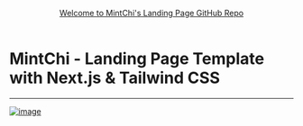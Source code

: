 <p align="center">
 <a href="https://github.com/Erriccc/mint-chi-main">
 <!-- <img src="./public/img/benefit-one.png" alt="mintChi" width="100" height="41"/> -->
Welcome to MintChi's Landing Page GitHub Repo
 </a> 
 <br>
 <br>
</p>

# MintChi - Landing Page Template with Next.js & Tailwind CSS

 
<!-- ![image](https://user-images.githubusercontent.com/1884712/121497169-03228680-c990-11eb-975a-e77fddc43de0.png) -->

<!-- ## How to use -->

<!-- Click on the [Use Template](https://github.com/surjithctly/nextly-template/generate) button on this page to clone this respository to your github account. Or you can also clone this respository using terminal or bash.  -->

<!-- ### 1\. Install dependencies

```
yarn install
# or
npm install
```

### 2\. Run Dev Server

```
yarn dev
# or
npm run dev
``` -->

<!-- ## Deployed with Vercel -->

<!-- Deploy this template using [Vercel](https://vercel.com?utm_source=github&utm_medium=readme&utm_campaign=next-example): -->
<!-- 
[![Deploy with Vercel](https://vercel.com/button)](https://vercel.com/new/git/external?repository-url=https://github.com/surjithctly/nextly-template&project-name=nextly-template&repository-name=nextly-template) -->


---

[![image](https://www.datocms-assets.com/31049/1618983297-powered-by-vercel.svg)](https://vercel.com/?utm_source=web3templates&utm_campaign=oss)




